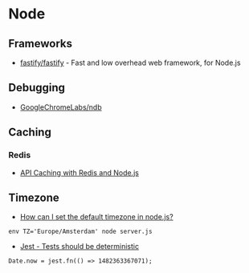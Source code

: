 # Node

## Frameworks

- [fastify/fastify](https://github.com/fastify/fastify) - Fast and low overhead web framework, for Node.js

## Debugging

- [GoogleChromeLabs/ndb](https://github.com/GoogleChromeLabs/ndb)

## Caching

### Redis

- [API Caching with Redis and Node.js](https://www.compose.com/articles/api-caching-with-redis-and-nodejs/)

## Timezone

- [How can I set the default timezone in node.js?](https://stackoverflow.com/questions/8083410/how-can-i-set-the-default-timezone-in-node-js/49794937)

```
env TZ='Europe/Amsterdam' node server.js
```

- [Jest - Tests should be deterministic](https://jestjs.io/docs/en/snapshot-testing#2-tests-should-be-deterministic)

```
Date.now = jest.fn(() => 1482363367071);
```
